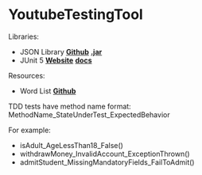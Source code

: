 # YoutubeTestingTool

Libraries:
- JSON Library **[Github](https://github.com/stleary/JSON-java)** **[.jar](https://repo1.maven.org/maven2/org/json/json/20200518/json-20200518.jar)**
- JUnit 5 **[Website](https://junit.org/junit5/)** **[docs](https://junit.org/junit5/docs/current/api/)**

Resources:
- Word List **[Github](https://github.com/first20hours/google-10000-english)**

TDD tests have method name format: MethodName_StateUnderTest_ExpectedBehavior

For example:
- isAdult_AgeLessThan18_False()
- withdrawMoney_InvalidAccount_ExceptionThrown()
- admitStudent_MissingMandatoryFields_FailToAdmit()

